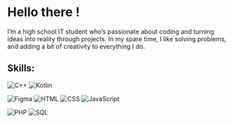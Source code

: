 # Hello there !
I’m a high school IT student who’s passionate about coding and turning ideas into reality through projects.
In my spare time, I like solving problems, and adding a bit of creativity to everything I do.

## Skills:

![C++](https://img.shields.io/badge/-C++-00599C?style=flat-square&logo=c%2B%2B&logoColor=white)
![Kotlin](https://img.shields.io/badge/-Kotlin-7F52FF?style=flat-square&logo=kotlin&logoColor=white)

![Figma](https://img.shields.io/badge/-Figma-F24E1E?style=flat-square&logo=figma&logoColor=white)
![HTML](https://img.shields.io/badge/-HTML5-E34F26?style=flat-square&logo=html5&logoColor=white)
![CSS](https://img.shields.io/badge/-CSS3-1572B6?style=flat-square&logo=css3&logoColor=white)
![JavaScript](https://img.shields.io/badge/-JavaScript-F7DF1E?style=flat-square&logo=javascript&logoColor=black)

![PHP](https://img.shields.io/badge/-PHP-777BB4?style=flat-square&logo=php&logoColor=white)
![SQL](https://img.shields.io/badge/-SQL-4479A1?style=flat-square&logo=MySQL&logoColor=white)
